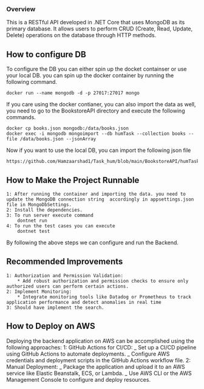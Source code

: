 ### Overview

This is a RESTful API developed in .NET Core that uses MongoDB as its primary database. It allows users to perform CRUD (Create, Read, Update, Delete) operations on the database through HTTP methods.

## How to configure DB

To configure the DB you can either spin up the docket containser or use your local DB. you can spin up the docker container by running the following command.

    docker run --name mongodb -d -p 27017:27017 mongo

If you care using the docker contianer, you can also import the data as well, you need to go to the BookstoreAPI directory and execute the following commands.

    docker cp books.json mongodb:/data/books.json
    docker exec -i mongodb mongoimport --db humTask --collection books --file /data/books.json --jsonArray

Now if you want to use the local DB, you can import the following json file

    https://github.com/Hamzaarshad1/Task_hum/blob/main/BookstoreAPI/humTask.books.json

## How to Make the Project Runnable

    1: After running the container and importing the data. you need to update the MongoDB connection string  accordingly in appsettings.json file in MongoDbSettings.
    2: Install the dependencies.
    3: To run server execute command
        dontnet run
    4: To run the test cases you can execute
        dontnet test

By following the above steps we can configure and run the Backend.

## Recommended Improvements

    1: Authorization and Permission Validation:
        * Add robust authorization and permission checks to ensure only authorized users can perform certain actions.
    2: Implement Monitoring:
        * Integrate monitoring tools like Datadog or Prometheus to track application performance and detect anomalies in real time
    3: Should have implement the search.

## How to Deploy on AWS

Deploying the backend application on AWS can be accomplished using the following approaches:
1: GitHub Actions for CI/CD:
_ Set up a CI/CD pipeline using GitHub Actions to automate deployments.
_ Configure AWS credentials and deployment scripts in the GitHub Actions workflow file.
2: Manual Deployment:
_ Package the application and upload it to an AWS service like Elastic Beanstalk, ECS, or Lambda.
_ Use AWS CLI or the AWS Management Console to configure and deploy resources.
